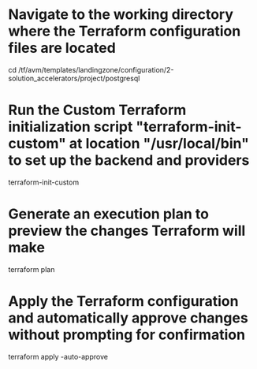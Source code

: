 # Navigate to the working directory where the Terraform configuration files are located
cd /tf/avm/templates/landingzone/configuration/2-solution_accelerators/project/postgresql

# Run the Custom Terraform initialization script "terraform-init-custom" at location "/usr/local/bin" to set up the backend and providers
terraform-init-custom

# Generate an execution plan to preview the changes Terraform will make
terraform plan

# Apply the Terraform configuration and automatically approve changes without prompting for confirmation
terraform apply -auto-approve
